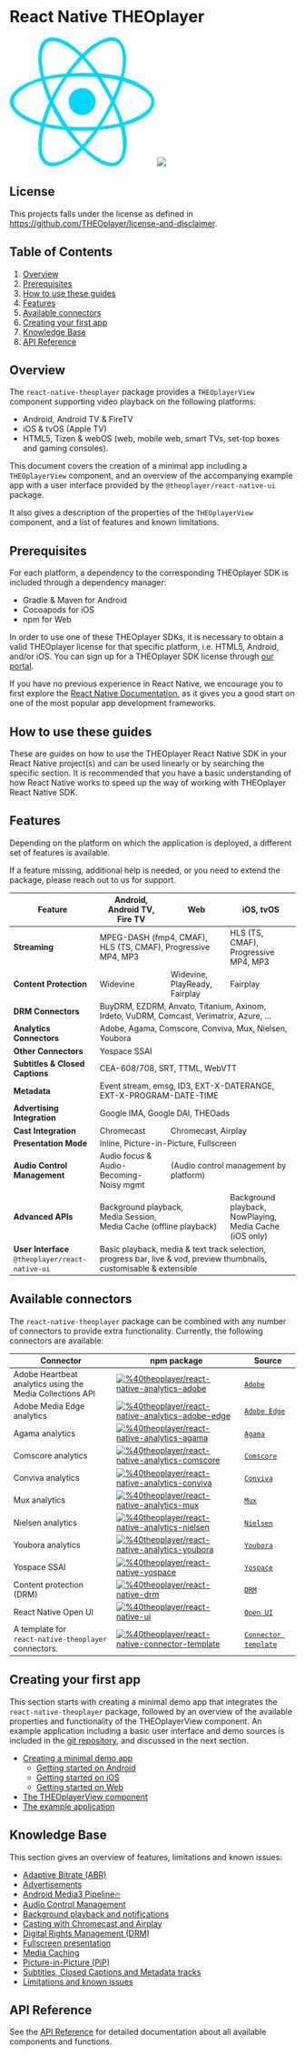 # React Native THEOplayer

![](./doc/logo-react-native.png) ![](./doc/logo-theo.png)

## License

This projects falls under the license as defined in https://github.com/THEOplayer/license-and-disclaimer.

## Table of Contents

1. [Overview](#overview)
2. [Prerequisites](#prerequisites)
3. [How to use these guides](#how-to-use-these-guides)
4. [Features](#features)
5. [Available connectors](#available-connectors)
6. [Creating your first app](#creating-your-first-app)
7. [Knowledge Base](#knowledge-base)
8. [API Reference](#api-reference)

## Overview

The `react-native-theoplayer` package provides a `THEOplayerView` component supporting video playback on the
following platforms:

- Android, Android TV & FireTV
- iOS & tvOS (Apple TV)
- HTML5, Tizen & webOS (web, mobile web, smart TVs, set-top boxes and gaming consoles).

This document covers the creation of a minimal app including a `THEOplayerView` component,
and an overview of the accompanying example app with a user interface provided
by the `@theoplayer/react-native-ui` package.

It also gives a description of the properties of the `THEOplayerView` component, and
a list of features and known limitations.

## Prerequisites

For each platform, a dependency to the corresponding THEOplayer SDK is included through a dependency manager:

- Gradle & Maven for Android
- Cocoapods for iOS
- npm for Web

In order to use one of these THEOplayer SDKs, it is necessary to obtain a valid THEOplayer license for that specific platform,
i.e. HTML5, Android, and/or iOS. You can sign up for a THEOplayer SDK license through [our portal](https://portal.theoplayer.com/).

If you have no previous experience in React Native, we encourage you to first explore the
[React Native Documentation](https://reactnative.dev/docs/getting-started),
as it gives you a good start on one of the most popular app development frameworks.

## How to use these guides

These are guides on how to use the THEOplayer React Native SDK in your React Native project(s) and can be used
linearly or by searching the specific section. It is recommended that you have a basic understanding of how
React Native works to speed up the way of working with THEOplayer React Native SDK.

## Features

Depending on the platform on which the application is deployed, a different set of features is available.

If a feature missing, additional help is needed, or you need to extend the package,
please reach out to us for support.

<table>
<thead>
<tr>
<th>Feature</th>
<th>Android, Android TV, Fire TV</th>
<th>Web</th>
<th>iOS, tvOS</th>
</tr>
</thead>
<tbody>
<tr>
<td><strong>Streaming</strong></td>
<td colspan="2">MPEG-DASH (fmp4, CMAF), HLS (TS, CMAF), Progressive MP4, MP3</td>
<td>HLS (TS, CMAF), Progressive MP4, MP3</td>
</tr>
<tr>
<td><strong>Content Protection</strong></td>
<td>Widevine</td>
<td>Widevine, PlayReady, Fairplay</td>
<td>Fairplay</td>
</tr>
<tr>
<td><strong>DRM Connectors</strong></td>
<td colspan="3">BuyDRM, EZDRM, Anvato, Titanium, Axinom, Irdeto, VuDRM, Comcast, Verimatrix, Azure, …</td>
</tr>
<tr>
<td><strong>Analytics Connectors</strong></td>
<td colspan="3">Adobe, Agama, Comscore, Conviva, Mux, Nielsen, Youbora</td>
</tr>
<tr>
<td><strong>Other Connectors</strong></td>
<td colspan="1">Yospace SSAI</td>
<td colspan="2"></td>
</tr>
<tr>
<td><strong>Subtitles &amp; Closed Captions</strong></td>
<td colspan="3">CEA-608/708, SRT, TTML, WebVTT</td>
</tr>
<tr>
<td><strong>Metadata</strong></td>
<td colspan="3">Event stream, emsg, ID3, EXT-X-DATERANGE, EXT-X-PROGRAM-DATE-TIME</td>
</tr>
<tr>
<td><strong>Advertising Integration</strong></td>
<td colspan="3">Google IMA, Google DAI, THEOads</td>
</tr>
<tr>
<td><strong>Cast Integration</strong></td>
<td>Chromecast</td>
<td colspan="2">Chromecast, Airplay</td>
</tr>
<tr>
<td><strong>Presentation Mode</strong></td>
<td colspan="3">Inline, Picture-in-Picture, Fullscreen</td>
</tr>
<tr>
<td><strong>Audio Control Management</strong></td>
<td>Audio focus &amp; Audio-Becoming-Noisy mgmt</td>
<td colspan="2">(Audio control management by platform)</td>
</tr>
<tr>
<td><strong>Advanced APIs</strong></td>
<td colspan="2">Background playback,<br/>Media Session,<br/>Media Cache (offline playback)</td>
<td>Background playback,<br/>NowPlaying,<br/>Media Cache (iOS only)</td>
</tr>
<tr>
<td><strong>User Interface</strong><br/><code>@theoplayer/react-native-ui</code></td>
<td colspan="3">Basic playback, media &amp; text track selection, progress bar, live &amp; vod, preview thumbnails, customisable &amp; extensible</td>
</tr>
</tbody>
</table>

## Available connectors

The `react-native-theoplayer` package can be combined with any number of connectors to provide extra
functionality. Currently, the following connectors are available:

| Connector                                                 | npm package                                                                                                                                                                                                                                                            | Source                                                                                           |
|-----------------------------------------------------------|------------------------------------------------------------------------------------------------------------------------------------------------------------------------------------------------------------------------------------------------------------------------|--------------------------------------------------------------------------------------------------|
| Adobe Heartbeat analytics using the Media Collections API | [![%40theoplayer/react-native-analytics-adobe](https://img.shields.io/npm/v/%40theoplayer%2Freact-native-analytics-adobe?label=%40theoplayer/react-native-analytics-adobe)](https://www.npmjs.com/package/%40theoplayer%2Freact-native-analytics-adobe)                | [`Adobe`](https://github.com/THEOplayer/react-native-connectors/tree/main/adobe)                 |
| Adobe Media Edge analytics                                | [![%40theoplayer/react-native-analytics-adobe-edge](https://img.shields.io/npm/v/%40theoplayer%2Freact-native-analytics-adobe-edge?label=%40theoplayer/react-native-analytics-adobe-edge)](https://www.npmjs.com/package/%40theoplayer%2Freact-native-analytics-adobe) | [`Adobe Edge`](https://github.com/THEOplayer/react-native-connectors/tree/main/adobe-edge)       |
| Agama analytics                                           | [![%40theoplayer/react-native-analytics-agama](https://img.shields.io/npm/v/%40theoplayer%2Freact-native-analytics-agama?label=%40theoplayer/react-native-analytics-agama)](https://www.npmjs.com/package/%40theoplayer%2Freact-native-analytics-agama)                | [`Agama`](https://github.com/THEOplayer/react-native-connectors/tree/main/agama)                 |
| Comscore analytics                                        | [![%40theoplayer/react-native-analytics-comscore](https://img.shields.io/npm/v/%40theoplayer%2Freact-native-analytics-comscore?label=%40theoplayer/react-native-analytics-comscore)](https://www.npmjs.com/package/%40theoplayer%2Freact-native-analytics-comscore)    | [`Comscore`](https://github.com/THEOplayer/react-native-connectors/tree/main/comscore)           |
| Conviva analytics                                         | [![%40theoplayer/react-native-analytics-conviva](https://img.shields.io/npm/v/%40theoplayer%2Freact-native-analytics-conviva?label=%40theoplayer/react-native-analytics-conviva)](https://www.npmjs.com/package/%40theoplayer%2Freact-native-analytics-conviva)        | [`Conviva`](https://github.com/THEOplayer/react-native-connectors/tree/main/conviva)             |
| Mux analytics                                             | [![%40theoplayer/react-native-analytics-mux](https://img.shields.io/npm/v/%40theoplayer%2Freact-native-analytics-mux?label=%40theoplayer/react-native-analytics-mux)](https://www.npmjs.com/package/%40theoplayer%2Freact-native-analytics-mux)                        | [`Mux`](https://github.com/THEOplayer/react-native-connectors/tree/main/mux)                     |
| Nielsen analytics                                         | [![%40theoplayer/react-native-analytics-nielsen](https://img.shields.io/npm/v/%40theoplayer%2Freact-native-analytics-nielsen?label=%40theoplayer/react-native-analytics-nielsen)](https://www.npmjs.com/package/%40theoplayer%2Freact-native-analytics-nielsen)        | [`Nielsen`](https://github.com/THEOplayer/react-native-connectors/tree/main/nielsen)             |
| Youbora analytics                                         | [![%40theoplayer/react-native-analytics-youbora](https://img.shields.io/npm/v/%40theoplayer%2Freact-native-analytics-youbora?label=%40theoplayer/react-native-analytics-youbora)](https://www.npmjs.com/package/%40theoplayer%2Freact-native-analytics-youbora)        | [`Youbora`](https://github.com/THEOplayer/react-native-connectors/tree/main/youbora)             |
| Yospace SSAI                                              | [![%40theoplayer/react-native-yospace](https://img.shields.io/npm/v/%40theoplayer%2Freact-native-yospace?label=%40theoplayer/react-native-yospace)](https://www.npmjs.com/package/%40theoplayer%2Freact-native-yospace)                                                | [`Yospace`](https://github.com/THEOplayer/react-native-connectors/tree/main/yospace)             |
| Content protection (DRM)                                  | [![%40theoplayer/react-native-drm](https://img.shields.io/npm/v/%40theoplayer%2Freact-native-drm?label=%40theoplayer/react-native-drm)](https://www.npmjs.com/package/%40theoplayer%2Freact-native-drm)                                                                | [`DRM`](https://github.com/THEOplayer/react-native-theoplayer-drm)                               |
| React Native Open UI                                      | [![%40theoplayer/react-native-ui](https://img.shields.io/npm/v/%40theoplayer%2Freact-native-ui?label=%40theoplayer/react-native-ui)](https://www.npmjs.com/package/%40theoplayer%2Freact-native-ui)                                                                    | [`Open UI`](https://github.com/THEOplayer/react-native-theoplayer-ui)                            |
| A template for<br/>`react-native-theoplayer` connectors.  | [![%40theoplayer/react-native-connector-template](https://img.shields.io/npm/v/%40theoplayer%2Freact-native-connector-template?label=%40theoplayer/react-native-connector-template)](https://www.npmjs.com/package/%40theoplayer%2Freact-native-connector-template)    | [`Connector template`](https://github.com/THEOplayer/react-native-theoplayer-connector-template) |

## Creating your first app

This section starts with creating a minimal demo app that integrates the `react-native-theoplayer` package,
followed by an overview of the available properties and functionality of the THEOplayerView component.
An example application including a basic user interface and demo sources is included in the
[git repository](https://github.com/THEOplayer/react-native-theoplayer/tree/develop/example),
and discussed in the next section.

- [Creating a minimal demo app](./doc/creating-minimal-app.md)
  - [Getting started on Android](./doc/creating-minimal-app.md#getting-started-on-android)
  - [Getting started on iOS](./doc/creating-minimal-app.md#getting-started-on-ios-and-tvos)
  - [Getting started on Web](./doc/creating-minimal-app.md#getting-started-on-web)
- [The THEOplayerView component](./doc/theoplayerview-component.md)
- [The example application](./doc/example-app.md)

## Knowledge Base

This section gives an overview of features, limitations and known issues:

- [Adaptive Bitrate (ABR)](./doc/abr.md)
- [Advertisements](./doc/ads.md)
- [Android Media3 Pipeline🔥](./doc/media3.md)
- [Audio Control Management](./doc/audio-control.md)
- [Background playback and notifications](./doc/background.md)
- [Casting with Chromecast and Airplay](./doc/cast.md)
- [Digital Rights Management (DRM)](./doc/drm.md)
- [Fullscreen presentation](./doc/fullscreen.md)
- [Media Caching](./doc/media-caching.md)
- [Picture-in-Picture (PiP)](./doc/pip.md)
- [Subtitles, Closed Captions and Metadata tracks](./doc/texttracks.md)
- [Limitations and known issues](./doc/limitations.md)

## API Reference

See the [API Reference](https://theoplayer.github.io/react-native-theoplayer/api/) for detailed documentation
about all available components and functions.

